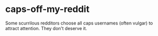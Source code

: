 caps-off-my-reddit
==================

Some scurrilous redditors choose all caps usernames (often vulgar) to attract attention. They don't deserve it.
